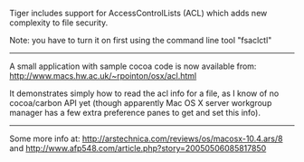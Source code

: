 Tiger includes support for AccessControlLists (ACL) which adds new complexity to file security. 

Note: you have to turn it on first using the command line tool "fsaclctl"

----

A small application with sample cocoa code is now available from:
http://www.macs.hw.ac.uk/~rpointon/osx/acl.html

It demonstrates simply how to read the acl info for a file, as I know of no cocoa/carbon API yet (though apparently Mac OS X server workgroup manager has a few extra preference panes to get and set this info).

----

Some more info at: http://arstechnica.com/reviews/os/macosx-10.4.ars/8 and  http://www.afp548.com/article.php?story=20050506085817850

